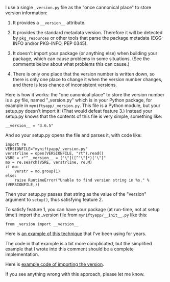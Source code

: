 I use a single `_version.py` file as the "once cannonical place" to store version information:

1. It provides a `__version__` attribute.

2. It provides the standard metadata version. Therefore it will be detected by `pkg_resources` or other tools that parse the package metadata (EGG-INFO and/or PKG-INFO, PEP 0345).

3. It doesn't import your package (or anything else) when building your package, which can cause problems in some situations. (See the comments below about what problems this can cause.)

4. There is only one place that the version number is written down, so there is only one place to change it when the version number changes, and there is less chance of inconsistent versions.

Here is how it works: the "one canonical place" to store the version number is a .py file, named "_version.py" which is in your Python package, for example in `myniftyapp/_version.py`. This file is a Python module, but your setup.py doesn't import it! (That would defeat feature 3.) Instead your setup.py knows that the contents of this file is very simple, something like:

    __version__ = "3.6.5"

And so your setup.py opens the file and parses it, with code like:

    import re
    VERSIONFILE="myniftyapp/_version.py"
    verstrline = open(VERSIONFILE, "rt").read()
    VSRE = r"^__version__ = ['\"]([^'\"]*)['\"]"
    mo = re.search(VSRE, verstrline, re.M)
    if mo:
        verstr = mo.group(1)
    else:
        raise RuntimeError("Unable to find version string in %s." % (VERSIONFILE,))

Then your setup.py passes that string as the value of the "version" argument to `setup()`, thus satisfying feature 2.

To satisfy feature 1, you can have your package (at run-time, not at setup time!) import the _version file from `myniftyapp/__init__.py` like this:

    from _version import __version__

Here is [an example of this technique][example] that I've been using for years.

[example]: https://github.com/tahoe-lafs/zfec/blob/42dededf9d0ddbb165cdfccbd5acdf6e0600cb4b/setup.py#L91

The code in that example is a bit more complicated, but the simplified example that I wrote into this comment should be a complete implementation.

Here is [example code of importing the version][example 2].

[example 2]: https://tahoe-lafs.org/trac/zfec/browser/trunk/zfec/zfec/__init__.py?rev=363

If you see anything wrong with this approach, please let me know.